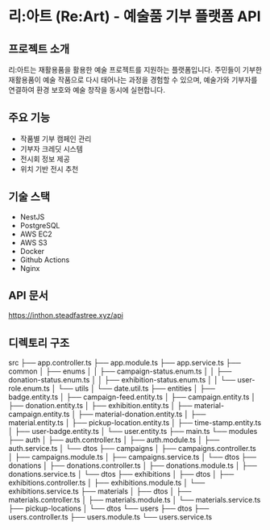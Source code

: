 # 리:아트 (Re:Art) - 예술품 기부 플랫폼 API

## 프로젝트 소개

리:아트는 재활용품을 활용한 예술 프로젝트를 지원하는 플랫폼입니다. 주민들이 기부한 재활용품이 예술 작품으로 다시 태어나는 과정을 경험할 수 있으며, 예술가와 기부자를 연결하여 환경 보호와 예술 창작을 동시에 실현합니다.

## 주요 기능

- 작품별 기부 캠페인 관리
- 기부자 크레딧 시스템
- 전시회 정보 제공
- 위치 기반 전시 추천

## 기술 스택

- NestJS
- PostgreSQL
- AWS EC2
- AWS S3
- Docker
- Github Actions
- Nginx

## API 문서

https://inthon.steadfastree.xyz/api

## 디렉토리 구조

src
├── app.controller.ts
├── app.module.ts
├── app.service.ts
├── common
│ ├── enums
│ │ ├── campaign-status.enum.ts
│ │ ├── donation-status.enum.ts
│ │ ├── exhibition-status.enum.ts
│ │ └── user-role.enum.ts
│ └── utils
│ └── date.util.ts
├── entities
│ ├── badge.entity.ts
│ ├── campaign-feed.entity.ts
│ ├── campaign.entity.ts
│ ├── donation.entity.ts
│ ├── exhibition.entity.ts
│ ├── material-campaign.entity.ts
│ ├── material-donation.entity.ts
│ ├── material.entity.ts
│ ├── pickup-location.entity.ts
│ ├── time-stamp.entity.ts
│ ├── user-badge.entity.ts
│ └── user.entity.ts
├── main.ts
└── modules
├── auth
│ ├── auth.controller.ts
│ ├── auth.module.ts
│ ├── auth.service.ts
│ └── dtos
├── campaigns
│ ├── campaigns.controller.ts
│ ├── campaigns.module.ts
│ ├── campaigns.service.ts
│ └── dtos
├── donations
│ ├── donations.controller.ts
│ ├── donations.module.ts
│ ├── donations.service.ts
│ └── dtos
├── exhibitions
│ ├── dtos
│ ├── exhibitions.controller.ts
│ ├── exhibitions.module.ts
│ └── exhibitions.service.ts
├── materials
│ ├── dtos
│ ├── materials.controller.ts
│ ├── materials.module.ts
│ └── materials.service.ts
├── pickup-locations
│ └── dtos
└── users
├── dtos
├── users.controller.ts
├── users.module.ts
└── users.service.ts
